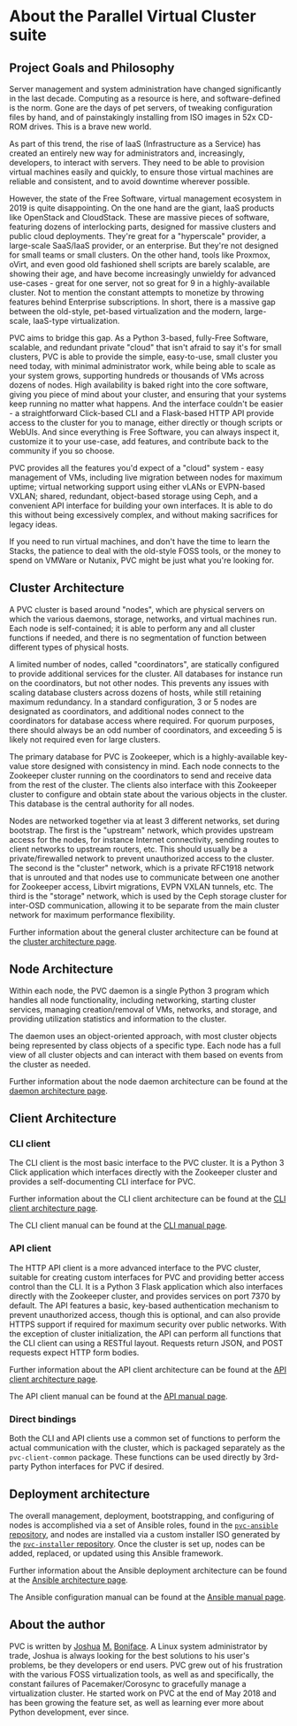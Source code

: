 # About the Parallel Virtual Cluster suite

## Project Goals and Philosophy

Server management and system administration have changed significantly in the last decade. Computing as a resource is here, and software-defined is the norm. Gone are the days of pet servers, of tweaking configuration files by hand, and of painstakingly installing from ISO images in 52x CD-ROM drives. This is a brave new world.

As part of this trend, the rise of IaaS (Infrastructure as a Service) has created an entirely new way for administrators and, increasingly, developers, to interact with servers. They need to be able to provision virtual machines easily and quickly, to ensure those virtual machines are reliable and consistent, and to avoid downtime wherever possible.

However, the state of the Free Software, virtual management ecosystem in 2019 is quite disappointing. On the one hand are the giant, IaaS products like OpenStack and CloudStack. These are massive pieces of software, featuring dozens of interlocking parts, designed for massive clusters and public cloud deployments. They're great for a "hyperscale" provider, a large-scale SaaS/IaaS provider, or an enterprise. But they're not designed for small teams or small clusters. On the other hand, tools like Proxmox, oVirt, and even good old fashioned shell scripts are barely scalable, are showing their age, and have become increasingly unwieldy for advanced use-cases - great for one server, not so great for 9 in a highly-available cluster. Not to mention the constant attempts to monetize by throwing features behind Enterprise subscriptions. In short, there is a massive gap between the old-style, pet-based virtualization and the modern, large-scale, IaaS-type virtualization.

PVC aims to bridge this gap. As a Python 3-based, fully-Free Software, scalable, and redundant private "cloud" that isn't afraid to say it's for small clusters, PVC is able to provide the simple, easy-to-use, small cluster you need today, with minimal administrator work, while being able to scale as your system grows, supporting hundreds or thousands of VMs across dozens of nodes. High availability is baked right into the core software, giving you piece of mind about your cluster, and ensuring that your systems keep running no matter what happens. And the interface couldn't be easier - a straightforward Click-based CLI and a Flask-based HTTP API provide access to the cluster for you to manage, either directly or though scripts or WebUIs. And since everything is Free Software, you can always inspect it, customize it to your use-case, add features, and contribute back to the community if you so choose.

PVC provides all the features you'd expect of a "cloud" system - easy management of VMs, including live migration between nodes for maximum uptime; virtual networking support using either vLANs or EVPN-based VXLAN; shared, redundant, object-based storage using Ceph, and a convenient API interface for building your own interfaces. It is able to do this without being excessively complex, and without making sacrifices for legacy ideas.

If you need to run virtual machines, and don't have the time to learn the Stacks, the patience to deal with the old-style FOSS tools, or the money to spend on VMWare or Nutanix, PVC might be just what you're looking for.

## Cluster Architecture

A PVC cluster is based around "nodes", which are physical servers on which the various daemons, storage, networks, and virtual machines run. Each node is self-contained; it is able to perform any and all cluster functions if needed, and there is no segmentation of function between different types of physical hosts.

A limited number of nodes, called "coordinators", are statically configured to provide additional services for the cluster. All databases for instance run on the coordinators, but not other nodes. This prevents any issues with scaling database clusters across dozens of hosts, while still retaining maximum redundancy. In a standard configuration, 3 or 5 nodes are designated as coordinators, and additional nodes connect to the coordinators for database access where required. For quorum purposes, there should always be an odd number of coordinators, and exceeding 5 is likely not required even for large clusters.

The primary database for PVC is Zookeeper, which is a highly-available key-value store designed with consistency in mind. Each node connects to the Zookeeper cluster running on the coordinators to send and receive data from the rest of the cluster. The clients also interface with this Zookeeper cluster to configure and obtain state about the various objects in the cluster. This database is the central authority for all nodes.

Nodes are networked together via at least 3 different networks, set during bootstrap. The first is the "upstream" network, which provides upstream access for the nodes, for instance Internet connectivity, sending routes to client networks to upstream routers, etc. This should usually be a private/firewalled network to prevent unauthorized access to the cluster. The second is the "cluster" network, which is a private RFC1918 network that is unrouted and that nodes use to communicate between one another for Zookeeper access, Libvirt migrations, EVPN VXLAN tunnels, etc. The third is the "storage" network, which is used by the Ceph storage cluster for inter-OSD communication, allowing it to be separate from the main cluster network for maximum performance flexibility.

Further information about the general cluster architecture can be found at the [cluster architecture page](/architecture/cluster).

## Node Architecture

Within each node, the PVC daemon is a single Python 3 program which handles all node functionality, including networking, starting cluster services, managing creation/removal of VMs, networks, and storage, and providing utilization statistics and information to the cluster.

The daemon uses an object-oriented approach, with most cluster objects being represented by class objects of a specific type. Each node has a full view of all cluster objects and can interact with them based on events from the cluster as needed.

Further information about the node daemon architecture can be found at the [daemon architecture page](/architecture/daemon).

## Client Architecture

### CLI client

The CLI client is the most basic interface to the PVC cluster. It is a Python 3 Click application which interfaces directly with the Zookeeper cluster and provides a self-documenting CLI interface for PVC.

Further information about the CLI client architecture can be found at the [CLI client architecture page](/architecture/cli).

The CLI client manual can be found at the [CLI manual page](/manuals/cli).

### API client

The HTTP API client is a more advanced interface to the PVC cluster, suitable for creating custom interfaces for PVC and providing better access control than the CLI. It is a Python 3 Flask application which also interfaces directly with the Zookeeper cluster, and provides services on port 7370 by default. The API features a basic, key-based authentication mechanism to prevent unauthorized access, though this is optional, and can also provide HTTPS support if required for maximum security over public networks. With the exception of cluster initialization, the API can perform all functions that the CLI client can using a RESTful layout. Requests return JSON, and POST requests expect HTTP form bodies.

Further information about the API client architecture can be found at the [API client architecture page](/architecture/api).

The API client manual can be found at the [API manual page](/manuals/api).

### Direct bindings

Both the CLI and API clients use a common set of functions to perform the actual communication with the cluster, which is packaged separately as the `pvc-client-common` package. These functions can be used directly by 3rd-party Python interfaces for PVC if desired.

## Deployment architecture

The overall management, deployment, bootstrapping, and configuring of nodes is accomplished via a set of Ansible roles, found in the [`pvc-ansible` repository](https://github.com/parallelvirtualcluster/pvc-ansible), and nodes are installed via a custom installer ISO generated by the [`pvc-installer` repository](https://github.com/parallelvirtualcluster/pvc-installer). Once the cluster is set up, nodes can be added, replaced, or updated using this Ansible framework.

Further information about the Ansible deployment architecture can be found at the [Ansible architecture page](/architecture/ansible).

The Ansible configuration manual can be found at the [Ansible manual page](/manuals/ansible).

## About the author

PVC is written by [Joshua](https://www.boniface.me) [M.](https://bonifacelabs.ca) [Boniface](https://github.com/joshuaboniface). A Linux system administrator by trade, Joshua is always looking for the best solutions to his user's problems, be they developers or end users. PVC grew out of his frustration with the various FOSS virtualization tools, as well as and specifically, the constant failures of Pacemaker/Corosync to gracefully manage a virtualization cluster. He started work on PVC at the end of May 2018 and has been growing the feature set, as well as learning ever more about Python development, ever since.
